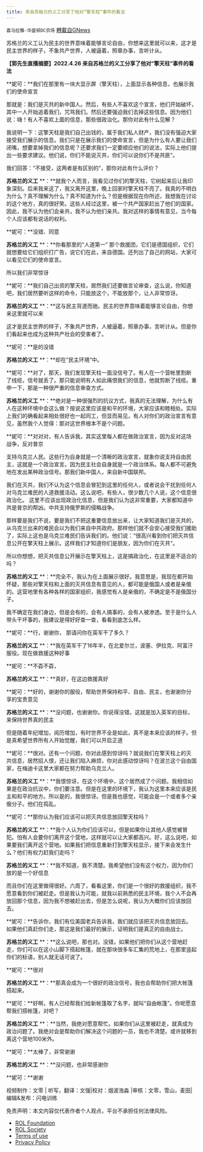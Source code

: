 ```yaml
---
title: 来自苏格兰的义工分享了他对“擎天柱“事件的看法
---
```

`喜马拉雅-华盛顿DC农场` [轉載自GNews](https://gnews.org/zh-hans/2457516/)

苏格兰的义工认为民主的世界意味着能够言论自由，你想来这里就可以来，这才是民主世界的样子，不象共产世界，人被逼着，照章办事，言听计从。
  
**【郭先生直播摘要】2022.4.26 来自苏格兰的义工分享了他对“擎天柱“事件的看** **法**
 
**妮可：**我们在那里有一块大显示屏（擎天柱），上面显示各种信息，也展示我们的使命宣言
 
那就是：我们是灭共的新中国人。然后，有些人不喜欢这个宣言，他们开始破坏，其中一人开始追着我们，咒骂我们。然后还要强迫我们去掉这些信息。因为他们说：嗨！有人不喜欢上面的信息，那些很政治化。那你对此有什么见解？
 
我说明一下：这擎天柱是我们自己出钱的，属于我们私人财产，我们没有强迫大家接受我们展示的信息。我们只是在展示我们的使命宣言，但是为什么有人要让我们闭嘴，想要拿掉我们的信息呢？还要求我们一定要顺应他们的说法，实际上他们提出一些要求建议。他们说，你们不能说灭共，你们可以说你们不是共匪“。
 
我们回答：“不接受，这两者是有区别的“，那你对此有什么评价？
 
**苏格兰的义工** **：**就我个人而言，我看见过你们的擎天柱，它树起来后让我印象深刻。后来我来这了，我又离开这里，晚上回家时擎天柱不亮了。我真的不明白为什么？真不理解为什么？真不知道为什么？但是根据现在你所述，我想我在讨论的这个地方，真的很好笑。这些人经过这里，被一个共产国家赶出了他们的国家。因此，我不认为他们会亲共，我不认为他们亲共。我对这样的事情有意见，当今每个人应该都有说话的权利。
 
**妮可：**没错、同意
 
**苏格兰的义工** **：**你看那里的“人道第一” 那个救援团，它们是德国组织，它们就想要给它们组织打广告，说它们在此，来自德国。还列出了自己的网站，大家可以看见它们的使命宣言。
 
所以我们非常惊讶
 
**妮可：**我们自己出资的擎天柱，居然我们还要做言论审查，这么说，你知道吧，我们居然要听这样的命令，只能放这个，不能放那个，让人非常惊讶。
 
**苏格兰的义工** **：**这与民主背道而驰。民主的世界意味着能够言论自由，你想来这里就可以来
 
这才是民主世界的样子，不象共产世界，人被逼着，照章办事，言听计从。但是你们看起来也成为这种共产社会的受害者了。
 
**妮可：**是的没错
 
**苏格兰的义工** **：**却在“民主环境“中。
 
**妮可：**对了，那天，我们发现擎天柱一面没信号了。有人在一个营帐里割断了线缆，信号就丢了。那只能说明有人如此痛恨我们的信息，他就剪断了线缆。重申一下，那是一种很严重的信息审查方式。
 
**苏格兰的义工** **：**绝对是一种很强烈的抗议方式，我真的无法理解，为什么有人在这种环境中会这么做？按说这里应该是和平的环境，大家应该和睦相处。实际上我们的确看起来相处很好也一起同工，但显而易见，有人对你们的政治宣言有意见，虽然我个人觉得：那对这世界根本不是个问题。
 
**妮可：**对对对，有人告诉我，其实这里每人都在做政治宣言，因为反对这场战争，反对普京
 
支持乌克兰人民。这些行为自身就是一个清晰的政治宣言，就象你说支持自由民主，这就是一个政治宣言。因为民主社会自身就是一个政治体系。每人都不可避免地在发出某种政治信号。那我们新中国人，来自新中国联邦。
 
我们在灭共，我们不认为这个信息会冒犯到这里的任何人，或者说会干扰到任何人对乌克兰难民的人道救援活动。这么说吧，有些人，很少数几个人说，这个信息很政治化。 这里不应该出现政治化信息，但是我们认为这非常重要，大家都知道中共是普京的帮凶。中共支持俄罗斯的侵略战争。
 
那样要是我们不说，要是我们不把这重要信息放出来，让大家知道我们是灭共的，从乌克兰出来的难民会以为我们来自中共政府。那样他们就不会安心接受我们援助了，实际上这也是乌克兰难民们告诉我们的。他们说：“很高兴看到你们把灭共信息公开在擎天柱上展示。这样我们才知道你们是朋友，因为你们在灭共“。
 
所以你想想，把灭共信息公开展示在擎天柱上，这是搞政治化，在这里是不适合的吗？
 
**苏格兰的义工** **：**完全不，我认为在上面展示很好。我意思是，我现在都开始怀疑，那些对擎天柱和上面的灭共信息有意见的人，都可能是俄国人或者是亲俄的。这营地里有各种各样的国家组织，我感觉有人是亲俄的，不确定是不是俄国分子。
 
我不确定在我们身边，但是会有的，会有人搞事的，会有人被渗透。至于是什么人带头干坏事的，我建议是得好好查一查，看看到底怎么样。
 
**妮可：**行，谢谢你， 那请问你在英军干了多久？
 
**苏格兰的义工** **：**我在英军干了16年半，在北爱尔兰，波塞、伊拉克、阿富汗服役。现在做救援这种好事
 
**妮可：**不孬不孬，
 
**苏格兰的义工** **：**真好，在这边救援真好
 
**妮可：**好的，谢谢你的服役，帮助世界保持和平、自由、民主，也谢谢你分享的宝贵意见
 
**苏格兰的义工** **：**没问题，也谢谢你。你说得没错，这就是加入英军的目标，来保持世界真的民主
 
但是随着年纪增加，阅历增加，有时世界不全是如此，真不是本来应该的样子。但是真希望世界所有人开始觉醒，我们可以开启正道
 
**妮可：**很对。还有一个问题，你对此感到惊讶吗？就说我们在擎天柱上的灭共信息，居然招人恨，还让我们陷入麻烦，你对此感动惊讶吗？在波兰这个自由国家，在梅迪卡这里大家都在努力帮助乌克兰人。
 
**苏格兰的义工** **：**我恨惊讶，在这个环境中，这个居然成了个问题。我相信如果是在政治抗议中，你们要注意。但是在这里的环境下，我认为这里本来应该是民主和和平的地方。所以是的，我很惊讶。但是我也感觉，可能会是一个或者多个亲俄分子。他们在捣乱。
 
**妮可：**那你认为我们应该可以把灭共信息放回擎天柱吗？
 
**苏格兰的义工** **：**我个人认为你们应该可以，但是如果你让其他人感觉被冒犯。怕有人会要你们离开这个营地，这样就可以让大家都高兴。好，这么说吧，如果要我们离开这个营地。如果我们把信息重新打到擎天柱显示，接下来会发生什么？他们有权力赶我们走吗？
 
**苏格兰的义工** **：**我不知道，我不清楚。我希望他们没有这个权力，因为你们放的是一个好信息
 
而且你们在这里做得很好。六周了，看看这里，你们是一个很好的救援组织，我不愿意看到你们被赶走。但是我认为可能，就我以前熟悉的民主环境，我个人不会再放回那个信息，因为我不想被赶出去，但是怎么说呢，我认为大概你们应该放回去。
 
**妮可：**告诉你，我们有位美国老兵告诉我，我们就应该把灭共信息放回去。如果他们真赶你们走，那这是我们最好的展示，证明我们是真正的自由战士。
 
**苏格兰的义工** **：**这么说吧，那也对。没错，如果他们把你们从这个营地赶走，你们可以在这小山脚下搭起帐篷，就在那块很多车汇集的荒地上，在那里竖起你们的标语，别人就无话可说了。
 
**妮可：**很对
 
**苏格兰的义工** **：**那真会成为一个很好的政治信号，我也会帮助你们把大帐篷搭起来。
 
**妮可：**好啊，有人已经帮我们给新帐篷取了名字，就叫“自由帐篷”。你呢愿意帮我们搭帐篷，对吧？
 
**苏格兰的义工** **：**当然，我绝对愿意帮忙。如果你们从这里被赶走，就真成为政治问题了。我绝对会是帮助你们解决这个问题的一员，我也不清楚。或许就移到离这个营地100米外。
 
**妮可：**太棒了，非常谢谢
 
**苏格兰的义工** **：**没问题，也非常感谢你
 
**妮可：**谢谢

视频制作：文零 | 听写，翻译：文强|校对：烟波浩淼 |审核：文零，雪山，麦田|编辑&发布：闪电训练

免责声明：本文内容仅代表作者个人观点，平台不承担任何法律风险。
  
- [ROL Foundation](https://rolfoundation.org/)
- [ROL Society](https://rolsociety.org/)
- [Terms of use](https://gnews.org/terms-of-use-3/)
- [Privacy Policy](https://gnews.org/privacy-policy/)
